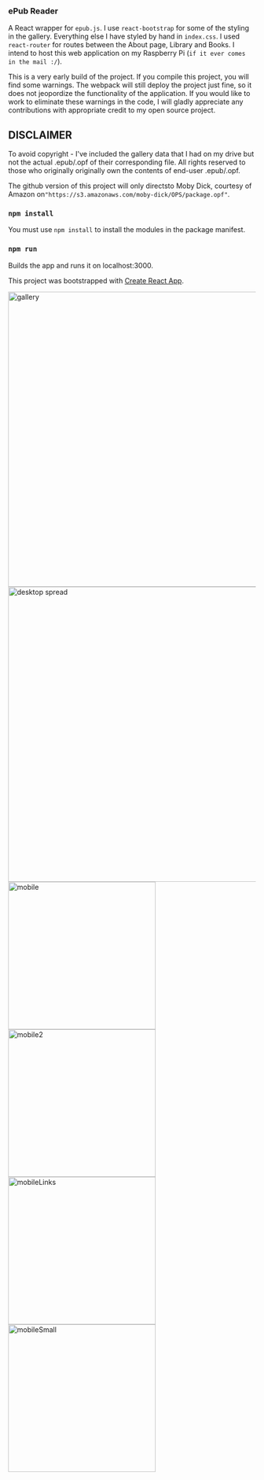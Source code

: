 ### ePub Reader

A React wrapper for `epub.js`. I use `react-bootstrap` for some of the styling in the gallery. Everything else I have styled by hand in `index.css`. I used `react-router` for routes between the About page, Library and Books. I intend to host this web application on my Raspberry Pi (`if it ever comes in the mail :/`).

This is a very early build of the project. If you compile this project, you will find some warnings. The webpack will still deploy the project just fine, so it does not jeopordize the functionality of the application. If you would like to work to eliminate these warnings in the code, I will gladly appreciate any contributions with appropriate credit to my open source project.

## DISCLAIMER

To avoid copyright - I've included the gallery data that I had on my drive but not the actual .epub/.opf of their corresponding file. All rights reserved to those who originally
originally own the contents of end-user .epub/.opf.

The github version of this project will only directsto Moby Dick, courtesy of Amazon on`"https://s3.amazonaws.com/moby-dick/OPS/package.opf"`.

### `npm install`

You must use `npm install` to install the modules in the package manifest.

### `npm run`

Builds the app and runs it on localhost:3000.

This project was bootstrapped with [Create React App](https://github.com/facebook/create-react-app).

<img width="600" alt="gallery" src="https://github.com/balbphegor/EpubJs-ReactWrap/assets/19189238/e35b0925-e83f-4546-95f1-9d65d1591a64">
<img width="600" alt="desktop spread" src="https://github.com/balbphegor/EpubJs-ReactWrap/assets/19189238/976935f7-81f7-49ae-9e25-d4fe19f73968">
<img width="300" alt="mobile" src="https://github.com/balbphegor/EpubJs-ReactWrap/assets/19189238/70262c31-d2f4-402e-bdfe-931c67e163d8">
<img width="300" alt="mobile2" src="https://github.com/balbphegor/EpubJs-ReactWrap/assets/19189238/81806115-286e-4395-9040-0b6508a97045">
<img width="300" alt="mobileLinks" src="https://github.com/balbphegor/EpubJs-ReactWrap/assets/19189238/1e859f04-cf28-4060-ac64-9e8a6a730e87">
<img width="300" alt="mobileSmall" src="https://github.com/balbphegor/EpubJs-ReactWrap/assets/19189238/bf481313-4bdd-4b56-a242-a7d4da5439d3">
